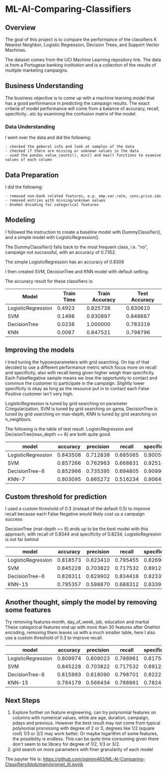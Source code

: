 # ML-AI-Comparing-Classifiers

## Overview
The goal of this project is to compare the performance of the classifiers K Nearest Neighbor, Logistic Regression, Decision Trees, and Support Vector Machines.

The dataset comes from the UCI Machine Learning repository link. The data is from a Portugese banking institution and is a collection of the results of multiple marketing campaigns. 


## Business Understanding
The business objective is to come up with a machine learning model that has a good performance in predicting the campaign results. The exact criteria of model performance will come from a balance of accuracy, recall, specificity...etc by examining the confusion matrix of the model.

### Data Understanding
I went over the data and did the following:

    - checked the geberal info and look at samples of the data
    - checked if there are missing or unknown values in the data
    - used the pandas value_counts(), min() and max() functions to examine values of each column


## Data Preparation

I did the following:

    - removed non-bank related features, e.g. emp.var.rate, cons.price.idx
    - removed entries with missing/unknown values
    - OneHot Encoding for categorical features

## Modeling

I followed the instruction to create a baseline model with DummyClassifier(), and a simple model with LogisticRegression().

The DummyClassifier() falls back to the most frequent class, i.e. "no", campaign not successful, with an accuracy of 0.7352.

The simple LogisticRegression has an accuracy of 0.8306

I then created SVM, DecisionTree and KNN model with default setting.

The accuracy result for these classifiers is:


 Model | Train Time | Train Accuracy | Test Accuracy
--- | --- | --- | --- 
LogisticRegression |  0.4923    |      0.825738   |     0.830610 
SVM        |          0.1498    |      0.830897    |    0.848667 
DecisionTree  |  0.0238 | 1.000000   |     0.783319
KNN          |        0.0087     |     0.847521    |    0.798796 

## Improving the models

I tried tuning the hypoerparameters with grid searching. On top of that decided to use a different performance metric which focus more on recall and specificity, also with recall being given higher weigh than specificity. Each FalseNegative sample means we lose the opportunity to contact and convince the customer to participate in the campaign. Slightly lower specificity is okay as long as the resource put in to contact each False Positive customer isn't very high.

LogisticRegression is tuned by grid searching on parameter C/regularization, SVM is tuned by grid searching on gama, DecisionTree is tuned by grid searching on max-depth, KNN is tuned by grid searching on n_neighbors.

The following is the table of test result. LogistcRegression and DecisionTree(max_depth == 6) are both quite good.

model      |  accuracy | precision | recall  |  specificity
--- | --- | --- | --- | ---
LogisticRegression | 0.843508 | 0.712838 | 0.685065 | 0.900585
SVM         |        0.857266 | 0.762963 |  0.668831 | 0.925146
DecisionTree-6  |    0.852966 | 0.735395 |  0.694805 | 0.909942
KNN-7        |       0.803095 | 0.665272 |  0.516234 | 0.906433


## Custom threshold for prediction
I used a custom threshold of 0.3 (instead of the default 0.5) to improve recall because each False Negative would likely cost us a campaign success

DecisionTree (mat-depth == 6) ends up to be the best model with this approach, with recall of 0.8344 and specificity of 0.8234, LogisticRegresion is not far behind


   model | accuracy | precision | recall  |  specificity
--- | --- | --- | --- | ---
LogisticRegression | 0.818573 | 0.623410 |  0.795455 | 0.826901
SVM           |      0.845228 | 0.703822 |  0.717532 | 0.891228
DecisionTree-6   |   0.826311 | 0.629902 |  0.834416| 0.823392
KNN-15        |      0.795357 | 0.598870 |  0.688312 | 0.833918

## Another thought, simply the model by removing some features

Try removing features month, day_of_week, job, education and martial
These categorical features end up with more than 30 features after OneHot encoding, removing them leaves us with a much smaller table, here I also use a custom threshold of 0.3 to improve recall.


model |  accuracy | precision | recall  |  specificity
--- | --- | --- | --- | ---
LogisticRegression | 0.809974 | 0.609023 |  0.788961 | 0.817544
SVM                | 0.845228 | 0.703822 |  0.717532 | 0.891228
DecisionTree-6    |  0.815993 | 0.618090 | 0.798701 | 0.822222
KNN-15          |    0.784179 | 0.566434 | 0.788961 | 0.782456


## Next Steps

1. Explore further on feature engineering, can try polynomial features on columns with numerical values, while are age, duration, campaign, pdays and previous. However the best result may not come from typical polynomial processing with degree of 2 or 3, degrees like 1/2 (square root) 1/3 or 3/2 may work better. Or maybe logarithm of some features, the possibility is endless. This can be quite time consuming given there don't seem to be library for degree of 1/2, 1/3 or 3/2.
2. grid search on more parameters with finer granularity of each model

The jupyter file is:
https://github.com/sgirem463/ML-AI-Comparing-Classifiers/blob/main/prompt_III.ipynb
